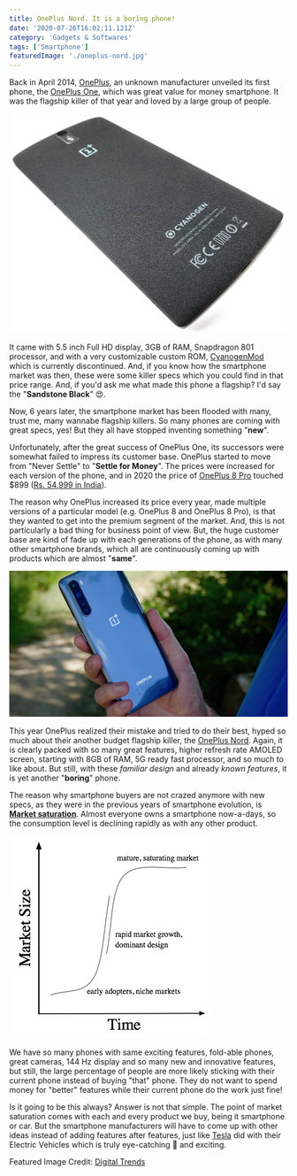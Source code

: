```yaml
---
title: OnePlus Nord. It is a boring phone!
date: '2020-07-26T16:02:11.121Z'
category: 'Gadgets & Softwares'
tags: ['Smartphone']
featuredImage: './oneplus-nord.jpg'
---
```


Back in April 2014, [OnePlus](https://www.oneplus.in/), an unknown manufacturer unveiled its first phone, the [OnePlus One](https://en.wikipedia.org/wiki/OnePlus_One), which was great value for money smartphone. It was the flagship killer of that year and loved by a large group of people.

![One Plus One - Sandstone Black](./one-plus-one.JPG)

It came with 5.5 inch Full HD display, 3GB of RAM, Snapdragon 801 processor, and with a very customizable custom ROM, [CyanogenMod](https://en.wikipedia.org/wiki/CyanogenMod) which is currently discontinued. And, if you know how the smartphone market was then, these were some killer specs which you could find in that price range. And, if you'd ask me what made this phone a flagship? I'd say the "**Sandstone Black**" 😍.

Now, 6 years later, the smartphone market has been flooded with many, trust me, many wannabe flagship killers. So many phones are coming with great specs, yes! But they all have stopped inventing something "**new**".

Unfortunately, after the great success of OnePlus One, its successors were somewhat failed to impress its customer base. OnePlus started to move from "Never Settle" to "**Settle for Money**". The prices were increased for each version of the phone, and in 2020 the price of [OnePlus 8 Pro](https://www.oneplus.com/8-pro) touched \$899 ([Rs. 54,999 in India](https://www.oneplus.in/8-pro)).

The reason why OnePlus increased its price every year, made multiple versions of a particular model (e.g. OnePlus 8 and OnePlus 8 Pro), is that they wanted to get into the premium segment of the market. And, this is not particularly a bad thing for business point of view. But, the huge customer base are kind of fade up with each generations of the phone, as with many other smartphone brands, which all are continuously coming up with products which are almost "**same**".

![OnePlus Nord](./oneplus-nord.jpg)

This year OnePlus realized their mistake and tried to do their best, hyped so much about their another budget flagship killer, the [OnePlus Nord](https://www.oneplus.in/nord). Again, it is clearly packed with so many great features, higher refresh rate AMOLED screen, starting with 8GB of RAM, 5G ready fast processor, and so much to like about. But still, with these _familiar design_ and already _known features_, it is yet another "**boring**" phone.

The reason why smartphone buyers are not crazed anymore with new specs, as they were in the previous years of smartphone evolution, is **[Market saturation](https://en.wikipedia.org/wiki/Market_saturation)**. Almost everyone owns a smartphone now-a-days, so the consumption level is declining rapidly as with any other product.

![Market Saturation Graph](./market-saturation.jpeg)

We have so many phones with same exciting features, fold-able phones, great cameras, 144 Hz display and so many new and innovative features, but still, the large percentage of people are more likely sticking with their current phone instead of buying "that" phone. They do not want to spend money for "better" features while their current phone do the work just fine!

Is it going to be this always? Answer is not that simple. The point of market saturation comes with each and every product we buy, being it smartphone or car. But the smartphone manufacturers will have to come up with other ideas instead of adding features after features, just like [Tesla](https://www.tesla.com/) did with their Electric Vehicles which is truly eye-catching 👀 and exciting.

Featured Image Credit: [Digital Trends](https://www.digitaltrends.com/)

